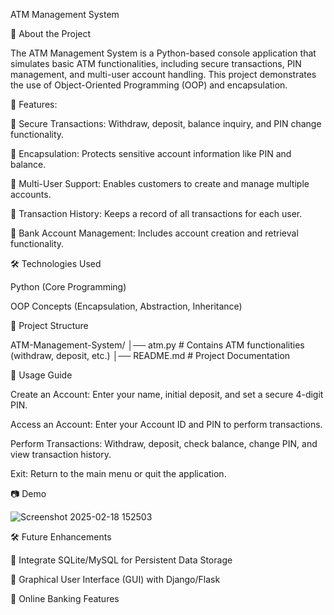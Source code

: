 ATM Management System

🏦 About the Project

  The ATM Management System is a Python-based console application that simulates basic ATM functionalities, including secure transactions, PIN management, 
and multi-user account handling. This project demonstrates the use of Object-Oriented Programming (OOP) and encapsulation.

🚀 Features:

🔹 Secure Transactions: Withdraw, deposit, balance inquiry, and PIN change functionality.

🔹 Encapsulation: Protects sensitive account information like PIN and balance.

🔹 Multi-User Support: Enables customers to create and manage multiple accounts.

🔹 Transaction History: Keeps a record of all transactions for each user.

🔹 Bank Account Management: Includes account creation and retrieval functionality.

🛠️ Technologies Used

  Python (Core Programming)

  OOP Concepts (Encapsulation, Abstraction, Inheritance)

📂 Project Structure

ATM-Management-System/
│── atm.py           # Contains ATM functionalities (withdraw, deposit, etc.)
│── README.md        # Project Documentation

📌 Usage Guide

Create an Account: Enter your name, initial deposit, and set a secure 4-digit PIN.

Access an Account: Enter your Account ID and PIN to perform transactions.

Perform Transactions: Withdraw, deposit, check balance, change PIN, and view transaction history.

Exit: Return to the main menu or quit the application.

📷 Demo

![Screenshot 2025-02-18 152503](https://github.com/user-attachments/assets/0370f354-4d83-483a-99db-df9a1f377080)

🛠️ Future Enhancements

🔹 Integrate SQLite/MySQL for Persistent Data Storage

🔹 Graphical User Interface (GUI) with Django/Flask

🔹 Online Banking Features
